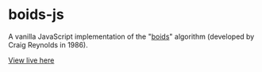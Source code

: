 # boids-js
 A vanilla JavaScript implementation of the "[boids](https://en.wikipedia.org/wiki/Boids)" algorithm (developed by Craig Reynolds in 1986).

[View live here](https://chrislrogers.github.io/boids-js/)
